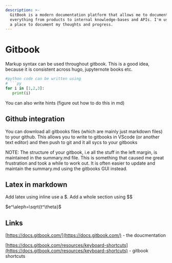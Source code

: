 ```yaml
---
description: >-
  GitBook is a modern documentation platform that allows me to document
  everything from products to internal knowledge-bases and APIs. I'm using it as
  a place to document my thoughts and progress.
---
```


# Gitbook

Markup syntax can be used throughout gitbook. This is a good idea, because it is consistent across hugo, jupyternote books etc.

```python
#python code can be written using
# ```py
for i in [1,2,3]:
   print(i)
```

You can also write hints (figure out how to do this in md)


## Github integration
You can download all gitbooks files (which are mainly just markdown files) to your github. 
This allows you to write to gitbooks in VScode (or another text editor) and then push to git and it all sycs to your gitbooks

NOTE: The structure of your gitbook, i.e all the stuff in the left margin, is maintained in the summary.md file. This is something that caused me great frustration and took a while to work out. 
It is often easier to update and maintain the summary.md using the gitbooks GUI instead.


## Latex in markdown
Add latex using inline use a \$. Add a whole section using \$\$
  
$e^\aleph=\sqrt{t^\theta}$


## Links

[https://docs.gitbook.com/](https://docs.gitbook.com/) - the doucmentation

[https://docs.gitbook.com/resources/keyboard-shortcuts](https://docs.gitbook.com/resources/keyboard-shortcuts) - gitbook shortcuts

